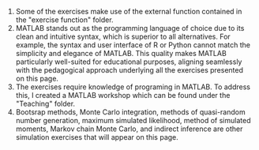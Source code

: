 1. Some of the exercises make use of the external function contained in the "exercise function" folder.
2. MATLAB stands out as the programming language of choice due to its clean and intuitive syntax, which is superior to all alternatives. For example, the syntax and user interface of R or Python cannot match the simplicity and elegance of MATLAB. This quality makes MATLAB particularly well-suited for educational purposes, aligning seamlessly with the pedagogical approach underlying all the exercises presented on this page.
3. The exercises require knowledge of programing in MATLAB. To address this, I created a MATLAB workshop which can be found under the "Teaching" folder.
4. Bootsrap methods, Monte Carlo integration, methods of quasi-random number generation, maximum simulated likelihood, method of simulated moments, Markov chain Monte Carlo, and indirect inference are other simulation exercises that will appear on this page.
